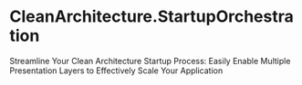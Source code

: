 # CleanArchitecture.StartupOrchestration
Streamline Your Clean Architecture Startup Process: Easily Enable Multiple Presentation Layers to Effectively Scale Your Application
